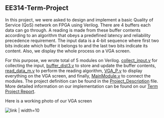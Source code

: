 ## EE314-Term-Project
In this project, we were asked to design and implement a basic Quality of Service (QoS) network on FPGA using Verilog. There are 4 buffers each data can go through. A reading is made from these buffer contents according to an algorithm that obeys a predefined latency and reliability precedence requirement. The input data is a 4-bit sequence where first two bits indicate which buffer it belongs to and the last two bits indicate its content. Also, we display the whole process on a VGA screen. 


For this purpose, we wrote total of 5 modules on Verilog. [collect_input.v](https://github.com/semanuravsar/EE314-Term-Project/blob/main/collect_input.v) for collecting the input, [buffer_dist3.v](https://github.com/semanuravsar/EE314-Term-Project/blob/main/buffer_dist3.v) to store and update the buffer contents, [read_data_m.v](https://github.com/semanuravsar/EE314-Term-Project/blob/main/read_data_m.v) to perform the reading algorithm, [VGA_P.v](https://github.com/semanuravsar/EE314-Term-Project/blob/main/VGA_P.v) to display everything on the VGA screen, and finally, [MainModule.v](https://github.com/semanuravsar/EE314-Term-Project/blob/main/MainModule.v) to connect the modules. The project definition can be found in the [Project_Description](https://github.com/semanuravsar/EE314-Term-Project/blob/main/Project_Description.pdf) file. More detailed information on our implementation can be found on our [Term Project Report](https://github.com/semanuravsar/EE314-Term-Project/blob/main/EE314_Term_Project_Report.pdf).

Here is a working photo of our VGA screen


![link | width=10](https://user-images.githubusercontent.com/97013338/180616437-fa308479-4938-4cb1-8a2d-28c1f9a07e4e.jpeg)
